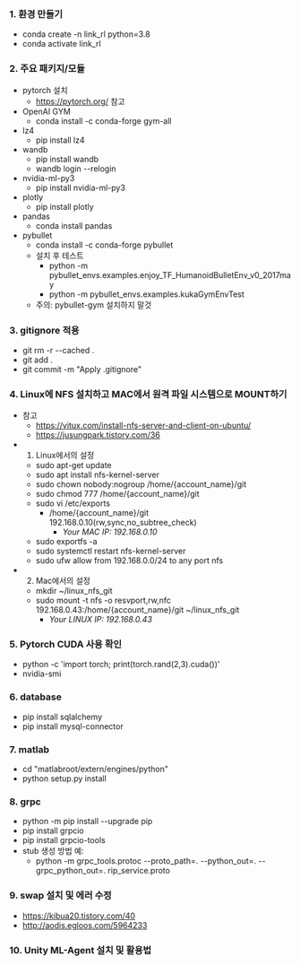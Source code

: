 ### 1. 환경 만들기

- conda create -n link_rl python=3.8
- conda activate link_rl

### 2. 주요 패키지/모듈
- pytorch 설치
  - https://pytorch.org/ 참고
- OpenAI GYM
  - conda install -c conda-forge gym-all
- lz4
  - pip install lz4
- wandb
  - pip install wandb
  - wandb login --relogin
- nvidia-ml-py3
  - pip install nvidia-ml-py3
- plotly
  - pip install plotly
- pandas
  - conda install pandas
- pybullet
  - conda install -c conda-forge pybullet
  - 설치 후 테스트
    - python -m pybullet_envs.examples.enjoy_TF_HumanoidBulletEnv_v0_2017may
    - python -m pybullet_envs.examples.kukaGymEnvTest
  - 주의: pybullet-gym 설치하지 말것

### 3. gitignore 적용

- git rm -r --cached .
- git add .
- git commit -m "Apply .gitignore"  


### 4. Linux에 NFS 설치하고 MAC에서 원격 파일 시스템으로 MOUNT하기
- 참고
  - https://vitux.com/install-nfs-server-and-client-on-ubuntu/
  - https://jusungpark.tistory.com/36
- 1) Linux에서의 설정
  - sudo apt-get update
  - sudo apt install nfs-kernel-server
  - sudo chown nobody:nogroup /home/{account_name}/git
  - sudo chmod 777 /home/{account_name}/git 
  - sudo vi /etc/exports
    - /home/{account_name}/git 192.168.0.10(rw,sync,no_subtree_check)
      - *Your MAC IP: 192.168.0.10*
  - sudo exportfs -a
  - sudo systemctl restart nfs-kernel-server
  - sudo ufw allow from 192.168.0.0/24 to any port nfs
- 2) Mac에서의 설정
  - mkdir ~/linux_nfs_git
  - sudo mount -t nfs -o resvport,rw,nfc 192.168.0.43:/home/{account_name}/git ~/linux_nfs_git
      - *Your LINUX IP: 192.168.0.43*
      
### 5. Pytorch CUDA 사용 확인 
- python -c 'import torch; print(torch.rand(2,3).cuda())'
- nvidia-smi

### 6. database
- pip install sqlalchemy
- pip install mysql-connector

### 7. matlab
- cd "matlabroot/extern/engines/python"
- python setup.py install

### 8. grpc 
- python -m pip install --upgrade pip
- pip install grpcio
- pip install grpcio-tools
- stub 생성 방법 예: 
  - python -m grpc_tools.protoc --proto_path=. --python_out=. --grpc_python_out=. rip_service.proto

### 9. swap 설치 및 에러 수정 
- https://kibua20.tistory.com/40
- http://aodis.egloos.com/5964233

### 10. Unity ML-Agent 설치 및 활용법
